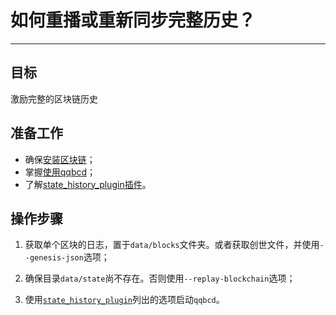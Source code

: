 # 如何重播或重新同步完整历史？
---

## 目标

激励完整的区块链历史

## 准备工作

* 确保[安装区块链](../../../00_install/index.md)；
* 掌握[使用qqbcd](../../02_usage/index.md)；
* 了解[state_history_plugin插件](../../03_plugins/state_history_plugin/index.md)。

## 操作步骤

1. 获取单个区块的日志，置于`data/blocks`文件夹。或者获取创世文件，并使用`--genesis-json`选项；

2. 确保目录`data/state`尚不存在。否则使用`--replay-blockchain`选项；

3. 使用[`state_history_plugin`](index.md)列出的选项启动`qqbcd`。
